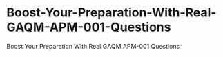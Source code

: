 # Boost-Your-Preparation-With-Real-GAQM-APM-001-Questions
Boost Your Preparation With Real GAQM APM-001 Questions
